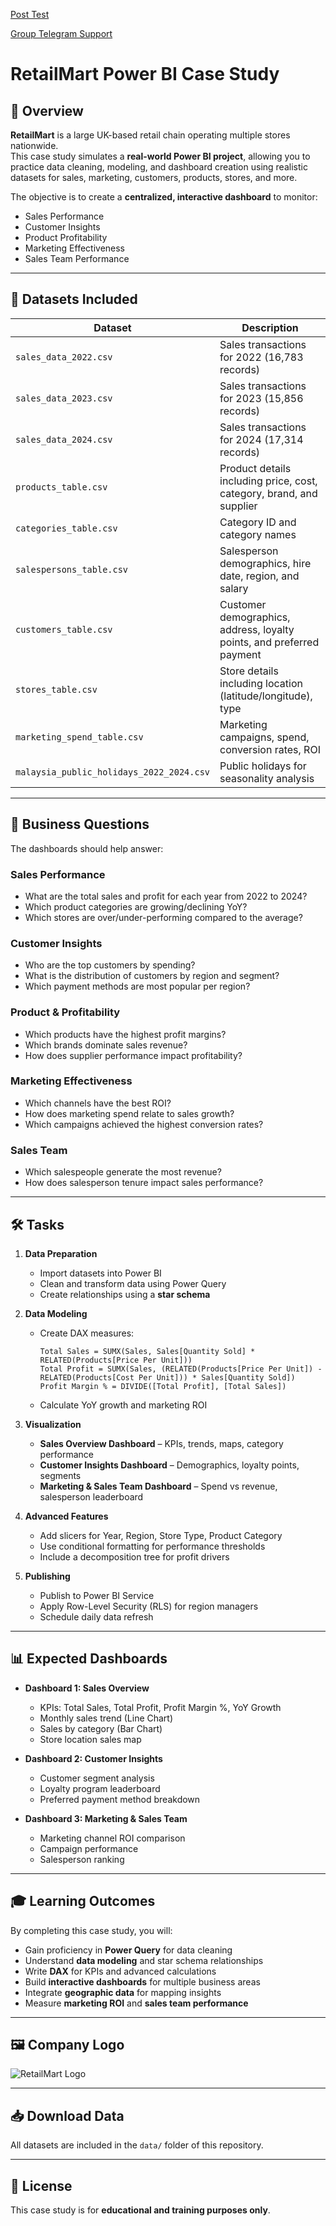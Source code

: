 [Post Test](https://docs.google.com/forms/d/1A7wVBwMr0Roi4bTeY7JoAQ_U9YFa0-dhC6uf5IBXmmE/edit)

[Group Telegram Support](https://t.me/+hJD6XWdEvH8xZWQ1)

# RetailMart Power BI Case Study

## 📌 Overview
**RetailMart** is a large UK-based retail chain operating multiple stores nationwide.  
This case study simulates a **real-world Power BI project**, allowing you to practice data cleaning, modeling, and dashboard creation using realistic datasets for sales, marketing, customers, products, stores, and more.

The objective is to create a **centralized, interactive dashboard** to monitor:
- Sales Performance
- Customer Insights
- Product Profitability
- Marketing Effectiveness
- Sales Team Performance

---

## 📂 Datasets Included
| Dataset | Description |
|---------|-------------|
| `sales_data_2022.csv` | Sales transactions for 2022 (16,783 records) |
| `sales_data_2023.csv` | Sales transactions for 2023 (15,856 records) |
| `sales_data_2024.csv` | Sales transactions for 2024 (17,314 records) |
| `products_table.csv` | Product details including price, cost, category, brand, and supplier |
| `categories_table.csv` | Category ID and category names |
| `salespersons_table.csv` | Salesperson demographics, hire date, region, and salary |
| `customers_table.csv` | Customer demographics, address, loyalty points, and preferred payment |
| `stores_table.csv` | Store details including location (latitude/longitude), type |
| `marketing_spend_table.csv` | Marketing campaigns, spend, conversion rates, ROI |
| `malaysia_public_holidays_2022_2024.csv` | Public holidays for seasonality analysis |

---

## 🎯 Business Questions
The dashboards should help answer:

### **Sales Performance**
- What are the total sales and profit for each year from 2022 to 2024?
- Which product categories are growing/declining YoY?
- Which stores are over/under-performing compared to the average?

### **Customer Insights**
- Who are the top customers by spending?
- What is the distribution of customers by region and segment?
- Which payment methods are most popular per region?

### **Product & Profitability**
- Which products have the highest profit margins?
- Which brands dominate sales revenue?
- How does supplier performance impact profitability?

### **Marketing Effectiveness**
- Which channels have the best ROI?
- How does marketing spend relate to sales growth?
- Which campaigns achieved the highest conversion rates?

### **Sales Team**
- Which salespeople generate the most revenue?
- How does salesperson tenure impact sales performance?

---

## 🛠 Tasks
1. **Data Preparation**
   - Import datasets into Power BI
   - Clean and transform data using Power Query
   - Create relationships using a **star schema**

2. **Data Modeling**
   - Create DAX measures:
     ```DAX
     Total Sales = SUMX(Sales, Sales[Quantity Sold] * RELATED(Products[Price Per Unit]))
     Total Profit = SUMX(Sales, (RELATED(Products[Price Per Unit]) - RELATED(Products[Cost Per Unit])) * Sales[Quantity Sold])
     Profit Margin % = DIVIDE([Total Profit], [Total Sales])
     ```
   - Calculate YoY growth and marketing ROI

3. **Visualization**
   - **Sales Overview Dashboard** – KPIs, trends, maps, category performance
   - **Customer Insights Dashboard** – Demographics, loyalty points, segments
   - **Marketing & Sales Team Dashboard** – Spend vs revenue, salesperson leaderboard

4. **Advanced Features**
   - Add slicers for Year, Region, Store Type, Product Category
   - Use conditional formatting for performance thresholds
   - Include a decomposition tree for profit drivers

5. **Publishing**
   - Publish to Power BI Service
   - Apply Row-Level Security (RLS) for region managers
   - Schedule daily data refresh

---

## 📊 Expected Dashboards
- **Dashboard 1: Sales Overview**
  - KPIs: Total Sales, Total Profit, Profit Margin %, YoY Growth
  - Monthly sales trend (Line Chart)
  - Sales by category (Bar Chart)
  - Store location sales map

- **Dashboard 2: Customer Insights**
  - Customer segment analysis
  - Loyalty program leaderboard
  - Preferred payment method breakdown

- **Dashboard 3: Marketing & Sales Team**
  - Marketing channel ROI comparison
  - Campaign performance
  - Salesperson ranking

---

## 🎓 Learning Outcomes
By completing this case study, you will:
- Gain proficiency in **Power Query** for data cleaning
- Understand **data modeling** and star schema relationships
- Write **DAX** for KPIs and advanced calculations
- Build **interactive dashboards** for multiple business areas
- Integrate **geographic data** for mapping insights
- Measure **marketing ROI** and **sales team performance**

---

## 🖼 Company Logo
![RetailMart Logo](<img width="1024" height="1024" alt="Logo Retail" src="https://github.com/user-attachments/assets/f1ad1b5c-c7ae-4d46-a4bd-7ef08172ccba" />
)

---

## 📥 Download Data
All datasets are included in the `data/` folder of this repository.

---

## 📄 License
This case study is for **educational and training purposes only**.
